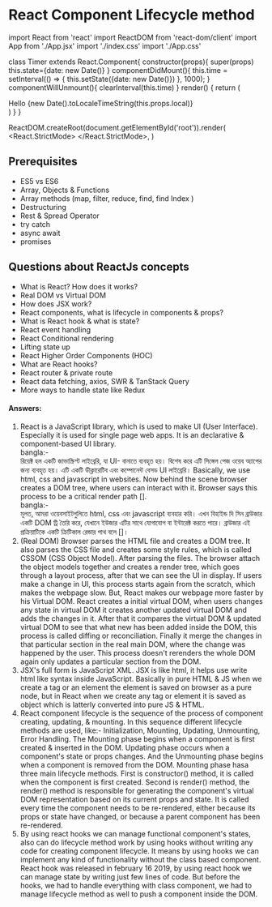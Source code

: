 # React Component Lifecycle method
import React from 'react'
import ReactDOM from 'react-dom/client'
import App from './App.jsx'
import './index.css'
import './App.css'

class Timer extends React.Component{
  constructor(props){
    super(props)
    this.state={date: new Date()}
  }
  componentDidMount(){
    this.time = setInterval(() => {
      this.setState({date: new Date()})
    }, 1000);
  }
  componentWillUnmount(){
    clearInterval(this.time)
  }
  render() {
    return (
      <div>
        Hello {new Date().toLocaleTimeString(this.props.local)}
      </div>
    )
  }
}


ReactDOM.createRoot(document.getElementById('root')).render(
  <React.StrictMode>
    <Timer local="bn-BD"/>
  </React.StrictMode>,
)



<h2> Prerequisites </h2>
<ul>
  <li>ES5 vs ES6</li>
  <li>Array, Objects & Functions</li>
  <li>Array methods (map, filter, reduce, find, find Index )</li>
  <li>Destructuring</li>
  <li>Rest & Spread Operator</li>
  <li>try catch</li>
  <li>async await</li>
  <li>promises</li>
</ul>


<h2>Questions about ReactJs concepts</h2>
<ul>
  <li>What is React? How does it works?</li>
  <li>Real DOM vs Virtual DOM</li>
  <li>How does JSX work?</li>
  <li>React components, what is lifecycle in components & props?</li>
  <li>What is React hook & what is state?</li>
  <li>React event handling</li>
  <li>React Conditional rendering</li>
  <li>Lifting state up</li>
  <li>React Higher Order Components (HOC)</li>
  <li>What are React hooks?</li>
  <li>React router & private route</li>
  <li>React data fetching, axios, SWR & TanStack Query</li>
  <li>More ways to handle state like Redux</li>
</ul>

<h4>Answers:</h4>
<ol><li> React is a JavaScript library, which is used to make UI (User Interface). Especially it is used for single page web apps. It is an declarative & component-based UI library. <br/> bangla:- <br/> রিয়েক্ট হল একটি জাভাস্ক্রিপ্ট লাইব্রেরি, যা UI- বানাতে ব্যবহৃত হয়। বিশেষ করে এটি সিঙ্গেল পেজ ওয়েব অ্যাপের জন্য ব্যবহৃত হয়। এটি একটি ডীক্লারেটিব এবং কম্পোনেন্ট বেসড UI লাইব্রেরি। Basically, we use html, css and javascript in websites. Now behind the scene browser creates a DOM tree, where users can interact with it. Browser says this process to be a critical render path []. <br/> bangla:- <br/> মূলত, আমরা ওয়েবসাইটগুলিতে html, css এবং javascript ব্যবহার করি। এখন বিহাইন্ড দি সিন ব্রাউজার একটি DOM ট্রি তৈরি করে, যেখানে ইউজার এটির সাথে যোগাযোগ বা ইন্টারেক্ট করতে পারে। ব্রাউজার এই প্রক্রিয়াটিকে একটি ক্রিটিকাল রেন্ডার পাথ বলে []। </li>

<li> (Real DOM) Browser parses the HTML file and creates a DOM tree. It also parses the CSS file and creates some style rules, which is called CSSOM (CSS Object Model). After parsing the files. The browser attach the object models together and creates a render tree, which goes through a layout process, after that we can see the UI in display. If users make a change in UI, this process starts again from the scratch, which makes the webpage slow. But, React makes our webpage more faster by his Virtual DOM. React creates a initial virtual DOM, when users changes any state in virtual DOM it creates another updated virtual DOM and adds the changes in it. After that it compares the virtual DOM & updated virtual DOM to see that what new has been added inside the DOM, this process is called diffing or reconciliation. Finally it merge the changes in that particular section in the real main DOM, where the change was happened by the user. This process doesn't rerenders the whole DOM again only updates a particular section from the DOM. </li>

<li>JSX's full form is JavaScript XML. JSX is like html, it helps use write html like syntax inside JavaScript. Basically in pure HTML & JS when we create a tag or an element the element is saved on browser as a pure node, but in React when we create any tag or element it is saved as object which is latterly converted into pure JS & HTML.</li>

<li> React component lifecycle is the sequence of the process of component creating, updating, & mounting. In this sequence different lifecycle methods are used, like:- Initialization, Mounting, Updating, Unmounting, Error Handling. The Mounting phase begins when a component is first created & inserted in the DOM. Updating phase occurs when a component's state or props changes. And the Unmounting phase begins when a component is removed from the DOM. Mounting phase hasa three main lifecycle methods. First is constructor() method, it is called when the component is first created. Second is render() method, the render() method is responsible for generating the component's virtual DOM representation based on its current props and state. It is called every time the component needs to be re-rendered, either because its props or state have changed, or because a parent component has been re-rendered.</li>

<li> By using react hooks we can manage functional component's states, also can do lifecycle method work by using hooks without writing any code for creating component lifecycle. It means by using hooks we can implement any kind of functionality without the class based component. React hook was released in february 16 2019, by using react hook we can manage state by writing just few lines of code. But before the hooks, we had to handle everything with class component, we had to manage lifecycle method as well to push a component inside the DOM. </li> <ol>